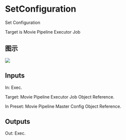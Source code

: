 # SetConfiguration

Set Configuration

Target is Movie Pipeline Executor Job

## 图示

![]($-20221218-20095764.png)

## Inputs

In: Exec.

Target: Movie Pipeline Executor Job Object Reference.

In Preset: Movie Pipeline Master Config Object Reference.  

## Outputs

Out: Exec.

